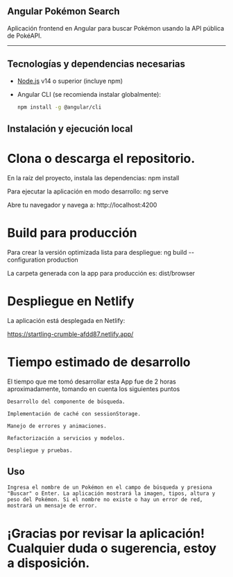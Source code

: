 ## Angular Pokémon Search

Aplicación frontend en Angular para buscar Pokémon usando la API pública de PokéAPI.

---

## Tecnologías y dependencias necesarias

- [Node.js](https://nodejs.org/) v14 o superior (incluye npm)
- Angular CLI (se recomienda instalar globalmente):
  
  ```bash
  npm install -g @angular/cli

## Instalación y ejecución local
# Clona o descarga el repositorio.

En la raíz del proyecto, instala las dependencias:
    npm install

Para ejecutar la aplicación en modo desarrollo:
    ng serve

Abre tu navegador y navega a:
    http://localhost:4200

# Build para producción
Para crear la versión optimizada lista para despliegue:
    ng build --configuration production

La carpeta generada con la app para producción es:
    dist/browser

# Despliegue en Netlify
La aplicación está desplegada en Netlify:

https://startling-crumble-afdd87.netlify.app/

# Tiempo estimado de desarrollo
El tiempo que me tomó desarrollar esta App fue de 2 horas aproximadamente, tomando en cuenta los siguientes puntos
    
    Desarrollo del componente de búsqueda.

    Implementación de caché con sessionStorage.

    Manejo de errores y animaciones.

    Refactorización a servicios y modelos.

    Despliegue y pruebas.

## Uso
    Ingresa el nombre de un Pokémon en el campo de búsqueda y presiona "Buscar" o Enter. La aplicación mostrará la imagen, tipos, altura y peso del Pokémon. Si el nombre no existe o hay un error de red, mostrará un mensaje de error.

# ¡Gracias por revisar la aplicación! Cualquier duda o sugerencia, estoy a disposición.